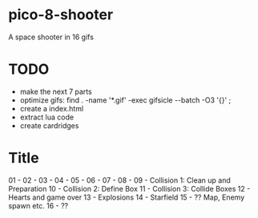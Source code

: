 # pico-8-shooter
A space shooter in 16 gifs

# TODO
 * make the next 7 parts
 * optimize gifs: find . -name '*.gif' -exec gifsicle --batch -O3 '{}' \;
 * create a index.html
 * extract lua code
 * create cardridges

# Title
01 - 
02 -
03 -
04 - 
05 - 
06 - 
07 - 
08 - 
09 - Collision 1: Clean up and Preparation
10 - Collision 2: Define Box
11 - Collision 3: Collide Boxes
12 - Hearts and game over 
13 - Explosions
14 - Starfield
15 - ?? Map, Enemy spawn etc.
16 - ??

